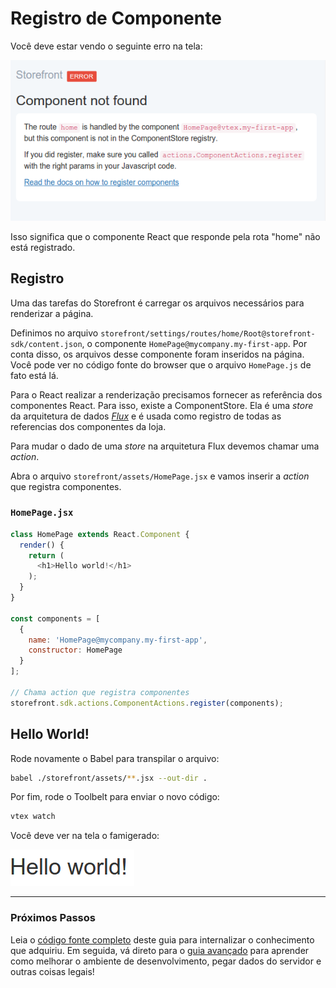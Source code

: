 # Registro de Componente

Você deve estar vendo o seguinte erro na tela:

![Component not found](component-not-found.png)

Isso significa que o componente React que responde pela rota "home" não está registrado.

## Registro

Uma das tarefas do Storefront é carregar os arquivos necessários para renderizar a página.

Definimos no arquivo `storefront/settings/routes/home/Root@storefront-sdk/content.json`, o componente `HomePage@mycompany.my-first-app`.
Por conta disso, os arquivos desse componente foram inseridos na página. Você pode ver no código fonte do browser que o arquivo `HomePage.js` de fato está lá.

Para o React realizar a renderização precisamos fornecer as referência dos componentes React. Para isso, existe a ComponentStore. Ela é uma *store* da arquitetura de dados  [*Flux*](https://facebook.github.io/flux/docs/overview.html) e é usada como registro de todas as referencias dos componentes da loja.

Para mudar o dado de uma *store* na arquitetura Flux devemos chamar uma *action*.

Abra o arquivo `storefront/assets/HomePage.jsx` e vamos inserir a *action* que registra componentes.

### `HomePage.jsx`

```js
class HomePage extends React.Component {
  render() {
    return (
      <h1>Hello world!</h1>
    );
  }
}

const components = [
  {
    name: 'HomePage@mycompany.my-first-app',
    constructor: HomePage
  }
];

// Chama action que registra componentes
storefront.sdk.actions.ComponentActions.register(components);
```

## Hello World!

Rode novamente o Babel para transpilar o arquivo:

```sh
babel ./storefront/assets/**.jsx --out-dir .
```

Por fim, rode o Toolbelt para enviar o novo código:

```sh
vtex watch
```

Você deve ver na tela o famigerado:

![](hello-world.png)

---

### Próximos Passos

Leia o [código fonte completo](exemplo-homepage.md) deste guia para internalizar o conhecimento que adquiriu. Em seguida, vá direto para o [guia avançado](../avancado/README.md) para aprender como melhorar o ambiente de desenvolvimento, pegar dados do servidor e outras coisas legais!
